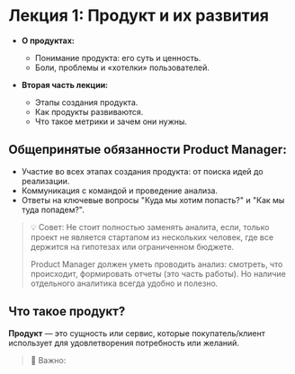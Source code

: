 # Лекция 1: Продукт и их развития

- **О продуктах:**  
  - Понимание продукта: его суть и ценность.  
  - Боли, проблемы и «хотелки» пользователей.  

- **Вторая часть лекции:**  
  - Этапы создания продукта.  
  - Как продукты развиваются.  
  - Что такое метрики и зачем они нужны.
    
## Общепринятые обязанности Product Manager:

- Участие во всех этапах создания продукта: от поиска идей до реализации.
- Коммуникация с командой и проведение анализа.
- Ответы на ключевые вопросы "Куда мы хотим попасть?" и "Как мы туда попадем?".

> 💡 Совет: Не стоит полностью заменять аналита, если, только проект не является стартапом из нескольких человек, где все держится на гипотезах или ограниченном бюджете.
>
> Product Manager должен уметь проводить анализ: смотреть, что происходит, формировать отчеты (это часть работы). Но наличие отдельного аналитика всегда удобно и полезно. 

## Что такое продукт? 

**Продукт** — это сущность или сервис, которые покупатель/клиент использует для удовлетворения потребность или желаний.

> 📌 Важно:  

